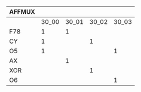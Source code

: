 |AFFMUX|     |     |     |     |
|------|-----|-----|-----|-----|
|      |30_00|30_01|30_02|30_03|
|F78   | 1   |  1  |     |     |
|CY    | 1   |     |  1  |     |
|O5    | 1   |     |     |  1  |
|AX    |     |  1  |     |     |
|XOR   |     |     |  1  |     |
|O6    |     |     |     |  1  |
 
